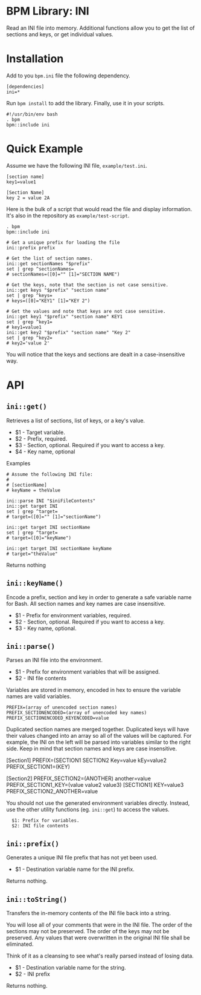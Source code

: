 BPM Library: INI
================

Read an INI file into memory. Additional functions allow you to get the list of sections and keys, or get individual values.


Installation
============

Add to you `bpm.ini` file the following dependency.

    [dependencies]
    ini=*

Run `bpm install` to add the library. Finally, use it in your scripts.

    #!/usr/bin/env bash
    . bpm
    bpm::include ini


Quick Example
=============

Assume we have the following INI file, `example/test.ini`.

    [section name]
    key1=value1

    [Section Name]
    key 2 = value 2A

Here is the bulk of a script that would read the file and display information. It's also in the repository as `example/test-script`.

    . bpm
    bpm::include ini

    # Get a unique prefix for loading the file
    ini::prefix prefix

    # Get the list of section names.
    ini::get sectionNames "$prefix"
    set | grep ^sectionNames=
    # sectionNames=([0]="" [1]="SECTION NAME")

    # Get the keys, note that the section is not case sensitive.
    ini::get keys "$prefix" "section name"
    set | grep ^keys=
    # keys=([0]="KEY1" [1]="KEY 2")

    # Get the values and note that keys are not case sensitive.
    ini::get key1 "$prefix" "section name" KEY1
    set | grep ^key1=
    # key1=value1
    ini::get key2 "$prefix" "section name" "Key 2"
    set | grep ^key2=
    # key2='value 2'

You will notice that the keys and sections are dealt in a case-insensitive way.


API
===

[//]: # (AUTOGENERATED FROM libini - START)

`ini::get()`
------------

Retrieves a list of sections, list of keys, or a key's value.

* $1 - Target variable.
* $2 - Prefix, required.
* $3 - Section, optional. Required if you want to access a key.
* $4 - Key name, optional

Examples

    # Assume the following INI file:
    #
    # [sectionName]
    # keyName = theValue

    ini::parse INI "$iniFileContents"
    ini::get target INI
    set | grep ^target=
    # target=([0]="" [1]="sectionName")

    ini::get target INI sectionName
    set | grep ^target=
    # target=([0]="keyName")

    ini::get target INI sectionName keyName
    # target="theValue"

Returns nothing


`ini::keyName()`
----------------

Encode a prefix, section and key in order to generate a safe variable name for Bash. All section names and key names are case insensitive.

* $1 - Prefix for environment variables, required.
* $2 - Section, optional. Required if you want to access a key.
* $3 - Key name, optional.


`ini::parse()`
--------------

Parses an INI file into the environment.

* $1 - Prefix for environment variables that will be assigned.
* $2 - INI file contents

Variables are stored in memory, encoded in hex to ensure the variable names are valid variables.

    PREFIX=(array of unencoded section names)
    PREFIX_SECTIONENCODED=(array of unencoded key names)
    PREFIX_SECTIONENCODED_KEYENCODED=value

Duplicated section names are merged together. Duplicated keys will have their values changed into an array so all of the values will be captured. For example, the INI on the left will be parsed into variables similar to the right side. Keep in mind that section names and keys are case insensitive.

[Section1]       PREFIX=(SECTION1 SECTION2 Key=value kEy=value2       PREFIX_SECTION1=(KEY)

[Section2]       PREFIX_SECTION2=(ANOTHER) another=value                   PREFIX_SECTION1_KEY=(value value2 value3)
 [SECTION1] KEY=value3       PREFIX_SECTION2_ANOTHER=value

You should not use the generated environment variables directly. Instead, use the other utility functions (eg. `ini::get`) to access the values.

      $1: Prefix for variables.
      $2: INI file contents


`ini::prefix()`
---------------

Generates a unique INI file prefix that has not yet been used.

* $1 - Destination variable name for the INI prefix.

Returns nothing.


`ini::toString()`
-----------------

Transfers the in-memory contents of the INI file back into a string.

You will lose all of your comments that were in the INI file. The order of the sections may not be preserved. The order of the keys may not be preserved. Any values that were overwritten in the original INI file shall be eliminated.

Think of it as a cleansing to see what's really parsed instead of losing data.

* $1 - Destination variable name for the string.
* $2 - INI prefix

Returns nothing.


[//]: # (AUTOGENERATED FROM libini - END)
